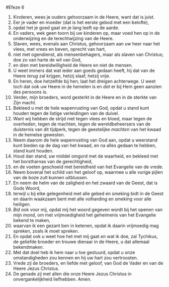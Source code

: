 #Efeze 6
1. Kinderen, wees je ouders gehoorzaam in de Heere, want dat is juist.
2. Eer je vader en moeder (dat is het eerste gebod met een belofte),
3. opdat het je goed gaat en je lang leeft op de aarde.
4. En vaders, wek geen toorn bij uw kinderen op, maar voed hen op in de onderwijzing en de terechtwijzing van de Heere.
5. Slaven, wees, evenals aan Christus, gehoorzaam aan uw heer naar het vlees, met vrees en beven, oprecht van hart,
6. niet met ogendienst, als mensenbehagers, maar als slaven van Christus; doe zo van harte de wil van God,
7. en dien met bereidwilligheid de Heere en niet de mensen.
8. U weet immers dat wat ieder aan goeds gedaan heeft, hij dat van de Heere *terug* zal krijgen, hetzij slaaf, hetzij vrije.
9. En heren, doe hetzelfde bij hen; laat het dreigen achterwege. U weet toch dat ook uw Heere in de hemelen is en *dat* er bij Hem geen aanzien des persoons is.
10. Verder, mijn broeders, word gesterkt in de Heere en in de sterkte van Zijn macht.
11. Bekleed u met de hele wapenrusting van God, opdat u stand kunt houden tegen de listige verleidingen van de duivel.
12. Want wij hebben de strijd niet tegen vlees en bloed, maar tegen de overheden, tegen de machten, tegen de wereldbeheersers van de duisternis van dit tijdperk, tegen de geestelijke *machten* van het kwaad in de hemelse gewesten.
13. Neem daarom de hele wapenrusting van God aan, opdat u weerstand kunt bieden op de dag van het kwaad, en na alles gedaan te hebben, stand kunt houden.
14. Houd dan stand, uw middel omgord met de waarheid, en bekleed met het borstharnas van de gerechtigheid,
15. en de voeten geschoeid met bereidheid van het Evangelie van de vrede.
16. Neem bovenal het schild van het geloof op, waarmee u alle vurige pijlen van de boze zult kunnen uitblussen.
17. En neem de helm van de zaligheid en het zwaard van de Geest, dat is Gods Woord,
18. terwijl u bij elke gelegenheid met alle gebed en smeking bidt in de Geest en daarin waakzaam bent met alle volharding en smeking voor alle heiligen.
19. *Bid* ook voor mij, opdat mij het woord gegeven wordt bij het openen van mijn mond, om met vrijmoedigheid het geheimenis van het Evangelie bekend te maken,
20. waarvan ik een gezant ben in ketenen, opdat ik daarin vrijmoedig mag spreken, zoals ik moet spreken.
21. En opdat ook u weet hoe het met mij gaat *en* wat ik doe, zal Tychikus, de geliefde broeder en trouwe dienaar in de Heere, u dat allemaal bekendmaken.
22. Met dat doel heb ik hem naar u toe gestuurd, opdat u onze omstandigheden zou kennen en hij uw hart zou vertroosten.
23. Vrede *zij* de broeders, en liefde met geloof, van God de Vader en van de Heere Jezus Christus.
24. De genade *zij* met allen die onze Heere Jezus Christus in onvergankelijkheid liefhebben. Amen.
